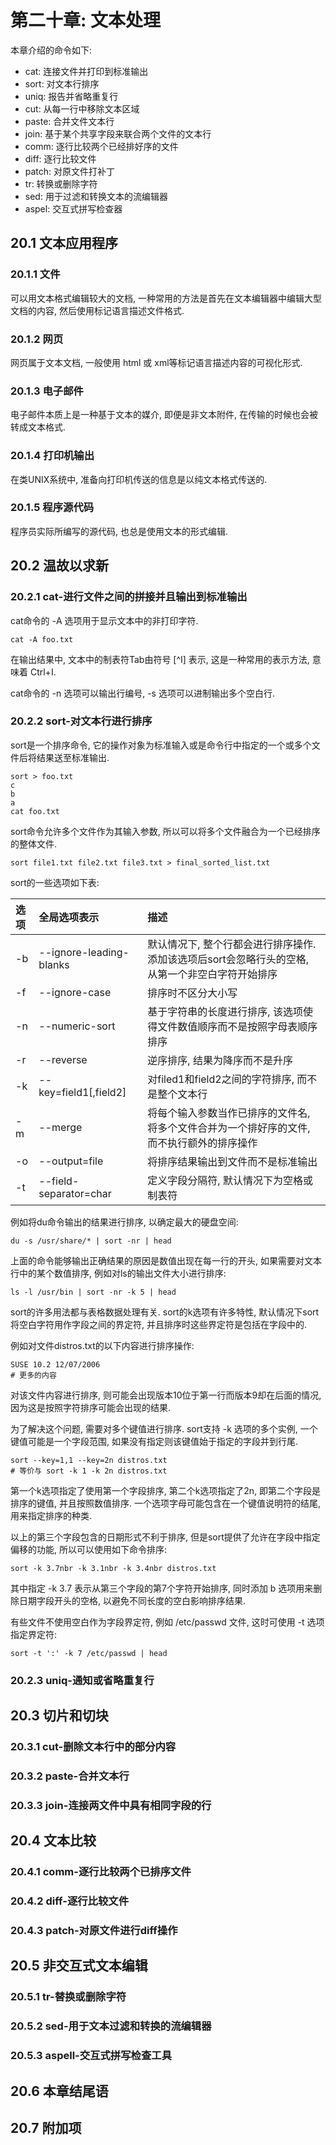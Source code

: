 # 第二十章: 文本处理 #

本章介绍的命令如下:

- cat: 连接文件并打印到标准输出
- sort: 对文本行排序
- uniq: 报告并省略重复行
- cut: 从每一行中移除文本区域
- paste: 合并文件文本行
- join: 基于某个共享字段来联合两个文件的文本行
- comm: 逐行比较两个已经排好序的文件
- diff: 逐行比较文件
- patch: 对原文件打补丁
- tr: 转换或删除字符
- sed: 用于过滤和转换文本的流编辑器
- aspel: 交互式拼写检查器

## 20.1 文本应用程序 ##

### 20.1.1 文件 ###

可以用文本格式编辑较大的文档, 一种常用的方法是首先在文本编辑器中编辑大型文档的内容, 然后使用标记语言描述文件格式.

### 20.1.2 网页 ###

网页属于文本文档, 一般使用 html 或 xml等标记语言描述内容的可视化形式.

### 20.1.3 电子邮件 ###

电子邮件本质上是一种基于文本的媒介, 即便是非文本附件, 在传输的时候也会被转成文本格式.

### 20.1.4 打印机输出 ###

在类UNIX系统中, 准备向打印机传送的信息是以纯文本格式传送的.

### 20.1.5 程序源代码 ###

程序员实际所编写的源代码, 也总是使用文本的形式编辑.

## 20.2 温故以求新 ##

### 20.2.1 cat-进行文件之间的拼接并且输出到标准输出 ###

cat命令的 -A 选项用于显示文本中的非打印字符.

```
cat -A foo.txt
```
在输出结果中, 文本中的制表符Tab由符号 [\^I] 表示, 这是一种常用的表示方法, 意味着 Ctrl+I.

cat命令的 -n 选项可以输出行编号, -s 选项可以进制输出多个空白行.

### 20.2.2 sort-对文本行进行排序 ###

sort是一个排序命令, 它的操作对象为标准输入或是命令行中指定的一个或多个文件后将结果送至标准输出.

```
sort > foo.txt
c
b
a
cat foo.txt
```

sort命令允许多个文件作为其输入参数, 所以可以将多个文件融合为一个已经排序的整体文件.

```
sort file1.txt file2.txt file3.txt > final_sorted_list.txt
```

sort的一些选项如下表:

| 选项 | 全局选项表示 | 描述 |
|:--|:--|:--|
| -b | --ignore-leading-blanks | 默认情况下, 整个行都会进行排序操作. 添加该选项后sort会忽略行头的空格, 从第一个非空白字符开始排序 |
| -f | --ignore-case | 排序时不区分大小写 |
| -n | --numeric-sort | 基于字符串的长度进行排序, 该选项使得文件数值顺序而不是按照字母表顺序排序 |
| -r | --reverse | 逆序排序, 结果为降序而不是升序 |
| -k | --key=field1[,field2] | 对filed1和field2之间的字符排序, 而不是整个文本行 |
| -m | --merge | 将每个输入参数当作已排序的文件名, 将多个文件合并为一个排好序的文件, 而不执行额外的排序操作 |
| -o | --output=file | 将排序结果输出到文件而不是标准输出 |
| -t | --field-separator=char | 定义字段分隔符, 默认情况下为空格或制表符 |

例如将du命令输出的结果进行排序, 以确定最大的硬盘空间:

```
du -s /usr/share/* | sort -nr | head
```

上面的命令能够输出正确结果的原因是数值出现在每一行的开头, 如果需要对文本行中的某个数值排序, 例如对ls的输出文件大小进行排序:

```
ls -l /usr/bin | sort -nr -k 5 | head
```

sort的许多用法都与表格数据处理有关. sort的k选项有许多特性, 默认情况下sort将空白字符用作字段之间的界定符, 并且排序时这些界定符是包括在字段中的.

例如对文件distros.txt的以下内容进行排序操作:

```
SUSE 10.2 12/07/2006
# 更多的内容
```

对该文件内容进行排序, 则可能会出现版本10位于第一行而版本9却在后面的情况, 因为这是按照字符排序可能会出现的结果.

为了解决这个问题, 需要对多个键值进行排序. sort支持 -k 选项的多个实例, 一个键值可能是一个字段范围, 如果没有指定则该键值始于指定的字段并到行尾.

```
sort --key=1,1 --key=2n distros.txt
# 等价与 sort -k 1 -k 2n distros.txt
```

第一个k选项指定了使用第一个字段排序, 第二个k选项指定了2n, 即第二个字段是排序的键值, 并且按照数值排序. 一个选项字母可能包含在一个键值说明符的结尾, 用来指定排序的种类.

以上的第三个字段包含的日期形式不利于排序, 但是sort提供了允许在字段中指定偏移的功能, 所以可以使用如下命令排序:

```
sort -k 3.7nbr -k 3.1nbr -k 3.4nbr distros.txt
```

其中指定 -k 3.7 表示从第三个字段的第7个字符开始排序, 同时添加 b 选项用来删除日期字段开头的空格, 以避免不同长度的空白影响排序结果.

有些文件不使用空白作为字段界定符, 例如 /etc/passwd 文件, 这时可使用 -t 选项指定界定符:

```
sort -t ':' -k 7 /etc/passwd | head
```

### 20.2.3 uniq-通知或省略重复行 ###

## 20.3 切片和切块 ##

### 20.3.1 cut-删除文本行中的部分内容 ###

### 20.3.2 paste-合并文本行 ###

### 20.3.3 join-连接两文件中具有相同字段的行 ###

## 20.4 文本比较 ##

### 20.4.1 comm-逐行比较两个已排序文件 ###

### 20.4.2 diff-逐行比较文件 ###

### 20.4.3 patch-对原文件进行diff操作 ###

## 20.5 非交互式文本编辑 ##

### 20.5.1 tr-替换或删除字符 ###

### 20.5.2 sed-用于文本过滤和转换的流编辑器 ###

### 20.5.3 aspell-交互式拼写检查工具 ###

## 20.6 本章结尾语 ##

## 20.7 附加项 ##
